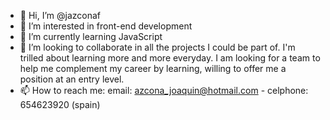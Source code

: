 - 👋 Hi, I’m @jazconaf 
- 👀 I’m interested in front-end development
- 🌱 I’m currently learning JavaScript
- 💞️ I’m looking to collaborate in all the projects I could be part of. I'm trilled about learning more and more everyday. I am looking for a team to help me complement my career by learning, willing to offer me a position at an entry level.
- 📫 How to reach me: email: azcona_joaquin@hotmail.com - celphone: 654623920 (spain)

<!---
jazconaf/jazconaf is a ✨ special ✨ repository because its `README.md` (this file) appears on your GitHub profile.
You can click the Preview link to take a look at your changes.
--->
